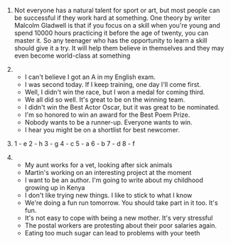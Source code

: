 1.
    Not everyone has a natural talent for sport or art, but most people can be successful if they work hard at something. One theory by writer Malcolm Gladwell is that if you focus on a skill when you're young and spend 10000 hours practicing it before the age of twenty, you can master it. So any teenager who has the opportunity to learn a skill should give it a try. It will help them believe in themselves and they may even become world-class at something

2.
    - I can't believe I got an A in my English exam.
    - I was second today. If I keep training, one day I'll come first.
    - Well, I didn't win the race, but I won a medal for coming third.
    - We all did so well. It's great to be on the winning team.
    - I didn't win the Best Actor Oscar, but it was great to be nominated.
    - I'm so honored to win an award for the Best Poem Prize.
    - Nobody wants to be a runner-up. Everyone wants to win.
    - I hear you might be on a shortlist for best newcomer.

3.
    1 - e
    2 - h
    3 - g
    4 - c
    5 - a
    6 - b
    7 - d
    8 - f

4. 
    - My aunt works for a vet, looking after sick animals
    - Martin's working on an interesting project at the moment
    - I want to be an author. I'm going to write about my childhood growing up in Kenya
    - I don't like trying new things. I like to stick to what I know
    - We're doing a fun run tomorrow. You should take part in it too. It's fun.
    - It's not easy to cope with being a new mother. It's very stressful
    - The postal workers are protesting about their poor salaries again.
    - Eating too much sugar can lead to problems with your teeth